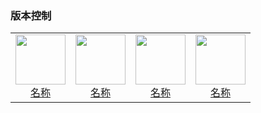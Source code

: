 ### 版本控制

<table>
  <tr>
    <td style="text-align: center;">
      <a href="链接">
        <img src="png/版本控制/图片.png" width="80">
        <br>
        <span>名称</span>
      </a>
    </td>
    <td style="text-align: center;">
      <a href="链接">
        <img src="png/版本控制/图片.png" width="80">
        <br>
        <span>名称</span>
      </a>
    </td>
    <td style="text-align: center;">
      <a href="链接">
        <img src="png/版本控制/图片.png" width="80">
        <br>
        <span>名称</span>
      </a>
    </td>
    <td style="text-align: center;">
      <a href="链接">
        <img src="png/版本控制/图片.png" width="80">
        <br>
        <span>名称</span>
      </a>
    </td>
    </tr>
</table>